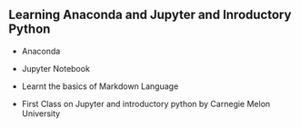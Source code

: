 ## Learning Anaconda and Jupyter and Inroductory Python
+ Anaconda
- Jupyter Notebook
* Learnt the basics of Markdown Language
<ul>
  <li>First Class on Jupyter and introductory python by Carnegie Melon University</li>
</ul>


